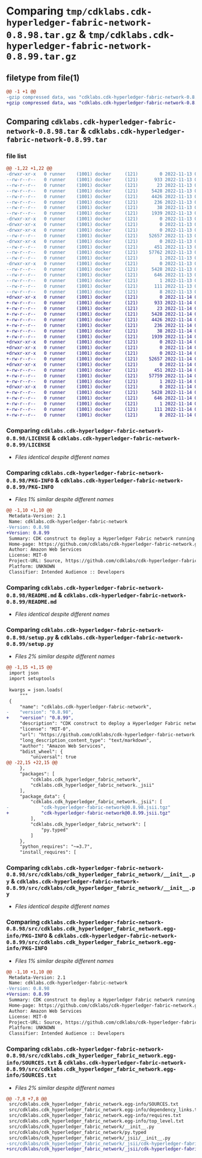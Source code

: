 # Comparing `tmp/cdklabs.cdk-hyperledger-fabric-network-0.8.98.tar.gz` & `tmp/cdklabs.cdk-hyperledger-fabric-network-0.8.99.tar.gz`

## filetype from file(1)

```diff
@@ -1 +1 @@
-gzip compressed data, was "cdklabs.cdk-hyperledger-fabric-network-0.8.98.tar", last modified: Sun Nov 13 00:21:21 2022, max compression
+gzip compressed data, was "cdklabs.cdk-hyperledger-fabric-network-0.8.99.tar", last modified: Mon Nov 14 00:20:47 2022, max compression
```

## Comparing `cdklabs.cdk-hyperledger-fabric-network-0.8.98.tar` & `cdklabs.cdk-hyperledger-fabric-network-0.8.99.tar`

### file list

```diff
@@ -1,22 +1,22 @@
-drwxr-xr-x   0 runner    (1001) docker     (121)        0 2022-11-13 00:21:21.205909 cdklabs.cdk-hyperledger-fabric-network-0.8.98/
--rw-r--r--   0 runner    (1001) docker     (121)      933 2022-11-13 00:21:03.000000 cdklabs.cdk-hyperledger-fabric-network-0.8.98/LICENSE
--rw-r--r--   0 runner    (1001) docker     (121)       23 2022-11-13 00:21:03.000000 cdklabs.cdk-hyperledger-fabric-network-0.8.98/MANIFEST.in
--rw-r--r--   0 runner    (1001) docker     (121)     5428 2022-11-13 00:21:21.205909 cdklabs.cdk-hyperledger-fabric-network-0.8.98/PKG-INFO
--rw-r--r--   0 runner    (1001) docker     (121)     4426 2022-11-13 00:21:03.000000 cdklabs.cdk-hyperledger-fabric-network-0.8.98/README.md
--rw-r--r--   0 runner    (1001) docker     (121)      236 2022-11-13 00:21:03.000000 cdklabs.cdk-hyperledger-fabric-network-0.8.98/pyproject.toml
--rw-r--r--   0 runner    (1001) docker     (121)       38 2022-11-13 00:21:21.205909 cdklabs.cdk-hyperledger-fabric-network-0.8.98/setup.cfg
--rw-r--r--   0 runner    (1001) docker     (121)     1939 2022-11-13 00:21:03.000000 cdklabs.cdk-hyperledger-fabric-network-0.8.98/setup.py
-drwxr-xr-x   0 runner    (1001) docker     (121)        0 2022-11-13 00:21:21.201909 cdklabs.cdk-hyperledger-fabric-network-0.8.98/src/
-drwxr-xr-x   0 runner    (1001) docker     (121)        0 2022-11-13 00:21:21.201909 cdklabs.cdk-hyperledger-fabric-network-0.8.98/src/cdklabs/
-drwxr-xr-x   0 runner    (1001) docker     (121)        0 2022-11-13 00:21:21.205909 cdklabs.cdk-hyperledger-fabric-network-0.8.98/src/cdklabs/cdk_hyperledger_fabric_network/
--rw-r--r--   0 runner    (1001) docker     (121)    52657 2022-11-13 00:21:03.000000 cdklabs.cdk-hyperledger-fabric-network-0.8.98/src/cdklabs/cdk_hyperledger_fabric_network/__init__.py
-drwxr-xr-x   0 runner    (1001) docker     (121)        0 2022-11-13 00:21:21.205909 cdklabs.cdk-hyperledger-fabric-network-0.8.98/src/cdklabs/cdk_hyperledger_fabric_network/_jsii/
--rw-r--r--   0 runner    (1001) docker     (121)      451 2022-11-13 00:21:03.000000 cdklabs.cdk-hyperledger-fabric-network-0.8.98/src/cdklabs/cdk_hyperledger_fabric_network/_jsii/__init__.py
--rw-r--r--   0 runner    (1001) docker     (121)    57762 2022-11-13 00:21:03.000000 cdklabs.cdk-hyperledger-fabric-network-0.8.98/src/cdklabs/cdk_hyperledger_fabric_network/_jsii/cdk-hyperledger-fabric-network@0.8.98.jsii.tgz
--rw-r--r--   0 runner    (1001) docker     (121)        1 2022-11-13 00:21:03.000000 cdklabs.cdk-hyperledger-fabric-network-0.8.98/src/cdklabs/cdk_hyperledger_fabric_network/py.typed
-drwxr-xr-x   0 runner    (1001) docker     (121)        0 2022-11-13 00:21:21.205909 cdklabs.cdk-hyperledger-fabric-network-0.8.98/src/cdklabs.cdk_hyperledger_fabric_network.egg-info/
--rw-r--r--   0 runner    (1001) docker     (121)     5428 2022-11-13 00:21:20.000000 cdklabs.cdk-hyperledger-fabric-network-0.8.98/src/cdklabs.cdk_hyperledger_fabric_network.egg-info/PKG-INFO
--rw-r--r--   0 runner    (1001) docker     (121)      646 2022-11-13 00:21:21.000000 cdklabs.cdk-hyperledger-fabric-network-0.8.98/src/cdklabs.cdk_hyperledger_fabric_network.egg-info/SOURCES.txt
--rw-r--r--   0 runner    (1001) docker     (121)        1 2022-11-13 00:21:20.000000 cdklabs.cdk-hyperledger-fabric-network-0.8.98/src/cdklabs.cdk_hyperledger_fabric_network.egg-info/dependency_links.txt
--rw-r--r--   0 runner    (1001) docker     (121)      111 2022-11-13 00:21:20.000000 cdklabs.cdk-hyperledger-fabric-network-0.8.98/src/cdklabs.cdk_hyperledger_fabric_network.egg-info/requires.txt
--rw-r--r--   0 runner    (1001) docker     (121)        8 2022-11-13 00:21:21.000000 cdklabs.cdk-hyperledger-fabric-network-0.8.98/src/cdklabs.cdk_hyperledger_fabric_network.egg-info/top_level.txt
+drwxr-xr-x   0 runner    (1001) docker     (121)        0 2022-11-14 00:20:47.627077 cdklabs.cdk-hyperledger-fabric-network-0.8.99/
+-rw-r--r--   0 runner    (1001) docker     (121)      933 2022-11-14 00:20:35.000000 cdklabs.cdk-hyperledger-fabric-network-0.8.99/LICENSE
+-rw-r--r--   0 runner    (1001) docker     (121)       23 2022-11-14 00:20:35.000000 cdklabs.cdk-hyperledger-fabric-network-0.8.99/MANIFEST.in
+-rw-r--r--   0 runner    (1001) docker     (121)     5428 2022-11-14 00:20:47.627077 cdklabs.cdk-hyperledger-fabric-network-0.8.99/PKG-INFO
+-rw-r--r--   0 runner    (1001) docker     (121)     4426 2022-11-14 00:20:35.000000 cdklabs.cdk-hyperledger-fabric-network-0.8.99/README.md
+-rw-r--r--   0 runner    (1001) docker     (121)      236 2022-11-14 00:20:35.000000 cdklabs.cdk-hyperledger-fabric-network-0.8.99/pyproject.toml
+-rw-r--r--   0 runner    (1001) docker     (121)       38 2022-11-14 00:20:47.627077 cdklabs.cdk-hyperledger-fabric-network-0.8.99/setup.cfg
+-rw-r--r--   0 runner    (1001) docker     (121)     1939 2022-11-14 00:20:35.000000 cdklabs.cdk-hyperledger-fabric-network-0.8.99/setup.py
+drwxr-xr-x   0 runner    (1001) docker     (121)        0 2022-11-14 00:20:47.623077 cdklabs.cdk-hyperledger-fabric-network-0.8.99/src/
+drwxr-xr-x   0 runner    (1001) docker     (121)        0 2022-11-14 00:20:47.623077 cdklabs.cdk-hyperledger-fabric-network-0.8.99/src/cdklabs/
+drwxr-xr-x   0 runner    (1001) docker     (121)        0 2022-11-14 00:20:47.623077 cdklabs.cdk-hyperledger-fabric-network-0.8.99/src/cdklabs/cdk_hyperledger_fabric_network/
+-rw-r--r--   0 runner    (1001) docker     (121)    52657 2022-11-14 00:20:35.000000 cdklabs.cdk-hyperledger-fabric-network-0.8.99/src/cdklabs/cdk_hyperledger_fabric_network/__init__.py
+drwxr-xr-x   0 runner    (1001) docker     (121)        0 2022-11-14 00:20:47.627077 cdklabs.cdk-hyperledger-fabric-network-0.8.99/src/cdklabs/cdk_hyperledger_fabric_network/_jsii/
+-rw-r--r--   0 runner    (1001) docker     (121)      451 2022-11-14 00:20:35.000000 cdklabs.cdk-hyperledger-fabric-network-0.8.99/src/cdklabs/cdk_hyperledger_fabric_network/_jsii/__init__.py
+-rw-r--r--   0 runner    (1001) docker     (121)    57759 2022-11-14 00:20:35.000000 cdklabs.cdk-hyperledger-fabric-network-0.8.99/src/cdklabs/cdk_hyperledger_fabric_network/_jsii/cdk-hyperledger-fabric-network@0.8.99.jsii.tgz
+-rw-r--r--   0 runner    (1001) docker     (121)        1 2022-11-14 00:20:35.000000 cdklabs.cdk-hyperledger-fabric-network-0.8.99/src/cdklabs/cdk_hyperledger_fabric_network/py.typed
+drwxr-xr-x   0 runner    (1001) docker     (121)        0 2022-11-14 00:20:47.623077 cdklabs.cdk-hyperledger-fabric-network-0.8.99/src/cdklabs.cdk_hyperledger_fabric_network.egg-info/
+-rw-r--r--   0 runner    (1001) docker     (121)     5428 2022-11-14 00:20:47.000000 cdklabs.cdk-hyperledger-fabric-network-0.8.99/src/cdklabs.cdk_hyperledger_fabric_network.egg-info/PKG-INFO
+-rw-r--r--   0 runner    (1001) docker     (121)      646 2022-11-14 00:20:47.000000 cdklabs.cdk-hyperledger-fabric-network-0.8.99/src/cdklabs.cdk_hyperledger_fabric_network.egg-info/SOURCES.txt
+-rw-r--r--   0 runner    (1001) docker     (121)        1 2022-11-14 00:20:47.000000 cdklabs.cdk-hyperledger-fabric-network-0.8.99/src/cdklabs.cdk_hyperledger_fabric_network.egg-info/dependency_links.txt
+-rw-r--r--   0 runner    (1001) docker     (121)      111 2022-11-14 00:20:47.000000 cdklabs.cdk-hyperledger-fabric-network-0.8.99/src/cdklabs.cdk_hyperledger_fabric_network.egg-info/requires.txt
+-rw-r--r--   0 runner    (1001) docker     (121)        8 2022-11-14 00:20:47.000000 cdklabs.cdk-hyperledger-fabric-network-0.8.99/src/cdklabs.cdk_hyperledger_fabric_network.egg-info/top_level.txt
```

### Comparing `cdklabs.cdk-hyperledger-fabric-network-0.8.98/LICENSE` & `cdklabs.cdk-hyperledger-fabric-network-0.8.99/LICENSE`

 * *Files identical despite different names*

### Comparing `cdklabs.cdk-hyperledger-fabric-network-0.8.98/PKG-INFO` & `cdklabs.cdk-hyperledger-fabric-network-0.8.99/PKG-INFO`

 * *Files 1% similar despite different names*

```diff
@@ -1,10 +1,10 @@
 Metadata-Version: 2.1
 Name: cdklabs.cdk-hyperledger-fabric-network
-Version: 0.8.98
+Version: 0.8.99
 Summary: CDK construct to deploy a Hyperledger Fabric network running on Amazon Managed Blockchain
 Home-page: https://github.com/cdklabs/cdk-hyperledger-fabric-network.git
 Author: Amazon Web Services
 License: MIT-0
 Project-URL: Source, https://github.com/cdklabs/cdk-hyperledger-fabric-network.git
 Platform: UNKNOWN
 Classifier: Intended Audience :: Developers
```

### Comparing `cdklabs.cdk-hyperledger-fabric-network-0.8.98/README.md` & `cdklabs.cdk-hyperledger-fabric-network-0.8.99/README.md`

 * *Files identical despite different names*

### Comparing `cdklabs.cdk-hyperledger-fabric-network-0.8.98/setup.py` & `cdklabs.cdk-hyperledger-fabric-network-0.8.99/setup.py`

 * *Files 2% similar despite different names*

```diff
@@ -1,15 +1,15 @@
 import json
 import setuptools
 
 kwargs = json.loads(
     """
 {
     "name": "cdklabs.cdk-hyperledger-fabric-network",
-    "version": "0.8.98",
+    "version": "0.8.99",
     "description": "CDK construct to deploy a Hyperledger Fabric network running on Amazon Managed Blockchain",
     "license": "MIT-0",
     "url": "https://github.com/cdklabs/cdk-hyperledger-fabric-network.git",
     "long_description_content_type": "text/markdown",
     "author": "Amazon Web Services",
     "bdist_wheel": {
         "universal": true
@@ -22,15 +22,15 @@
     },
     "packages": [
         "cdklabs.cdk_hyperledger_fabric_network",
         "cdklabs.cdk_hyperledger_fabric_network._jsii"
     ],
     "package_data": {
         "cdklabs.cdk_hyperledger_fabric_network._jsii": [
-            "cdk-hyperledger-fabric-network@0.8.98.jsii.tgz"
+            "cdk-hyperledger-fabric-network@0.8.99.jsii.tgz"
         ],
         "cdklabs.cdk_hyperledger_fabric_network": [
             "py.typed"
         ]
     },
     "python_requires": "~=3.7",
     "install_requires": [
```

### Comparing `cdklabs.cdk-hyperledger-fabric-network-0.8.98/src/cdklabs/cdk_hyperledger_fabric_network/__init__.py` & `cdklabs.cdk-hyperledger-fabric-network-0.8.99/src/cdklabs/cdk_hyperledger_fabric_network/__init__.py`

 * *Files identical despite different names*

### Comparing `cdklabs.cdk-hyperledger-fabric-network-0.8.98/src/cdklabs.cdk_hyperledger_fabric_network.egg-info/PKG-INFO` & `cdklabs.cdk-hyperledger-fabric-network-0.8.99/src/cdklabs.cdk_hyperledger_fabric_network.egg-info/PKG-INFO`

 * *Files 1% similar despite different names*

```diff
@@ -1,10 +1,10 @@
 Metadata-Version: 2.1
 Name: cdklabs.cdk-hyperledger-fabric-network
-Version: 0.8.98
+Version: 0.8.99
 Summary: CDK construct to deploy a Hyperledger Fabric network running on Amazon Managed Blockchain
 Home-page: https://github.com/cdklabs/cdk-hyperledger-fabric-network.git
 Author: Amazon Web Services
 License: MIT-0
 Project-URL: Source, https://github.com/cdklabs/cdk-hyperledger-fabric-network.git
 Platform: UNKNOWN
 Classifier: Intended Audience :: Developers
```

### Comparing `cdklabs.cdk-hyperledger-fabric-network-0.8.98/src/cdklabs.cdk_hyperledger_fabric_network.egg-info/SOURCES.txt` & `cdklabs.cdk-hyperledger-fabric-network-0.8.99/src/cdklabs.cdk_hyperledger_fabric_network.egg-info/SOURCES.txt`

 * *Files 2% similar despite different names*

```diff
@@ -7,8 +7,8 @@
 src/cdklabs.cdk_hyperledger_fabric_network.egg-info/SOURCES.txt
 src/cdklabs.cdk_hyperledger_fabric_network.egg-info/dependency_links.txt
 src/cdklabs.cdk_hyperledger_fabric_network.egg-info/requires.txt
 src/cdklabs.cdk_hyperledger_fabric_network.egg-info/top_level.txt
 src/cdklabs/cdk_hyperledger_fabric_network/__init__.py
 src/cdklabs/cdk_hyperledger_fabric_network/py.typed
 src/cdklabs/cdk_hyperledger_fabric_network/_jsii/__init__.py
-src/cdklabs/cdk_hyperledger_fabric_network/_jsii/cdk-hyperledger-fabric-network@0.8.98.jsii.tgz
+src/cdklabs/cdk_hyperledger_fabric_network/_jsii/cdk-hyperledger-fabric-network@0.8.99.jsii.tgz
```

